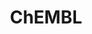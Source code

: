 ---
bigquery: https://console.cloud.google.com/bigquery?p=patents-public-data&d=ebi_chembl&page=dataset
citation: '"The ChEMBL database in 2017." Anna Gaulton, Anne Hersey, Michał Nowotka,
  A Patrícia Bento, Jon Chambers, David Mendez, Prudence Mutowo, Francis Atkinson,
  Louisa J Bellis, Elena Cibrián-Uhalte, Mark Davies, Nathan Dedman, Anneli Karlsson,
  María Paula Magariños, John P Overington, George Papadatos, Ines Smit, Andrew R
  Leach Nucleic acids Research (2017) 45 (Database Issue), D945-D954'
contributors: European Bioinformatics Institute
cost: None
description: ChEMBL Data is a manually curated database of small molecules used in
  drug discovery, including information about existing patented drugs.
documentation: 'schema: https://www.ebi.ac.uk/chembl/db_schema


  '
last_edit: 04/12/2022, 23:43:42
location: https://console.cloud.google.com/marketplace/product/google_patents_public_datasets/chembl
maintained_by: EMBL-EBI, an outstation of European Molecular Biology Laboratory
related_publications: '

  ChEMBL: towards direct deposition of bioassay data.


  Mendez D, Gaulton A, Bento AP, Chambers J, De Veij M, Félix E, Magariños MP, Mosquera
  JF, Mutowo P, Nowotka M, Gordillo-Marañón M, Hunter F, Junco L, Mugumbate G, Rodriguez-Lopez
  M, Atkinson F, Bosc N, Radoux CJ, Segura-Cabrera A, Hersey A, Leach AR.


  — Nucleic Acids Res. 2019; 47(D1):D930-D940. doi: 10.1093/nar/gky1075

  '
schema_fields:
- standard_text_value
- compound_name
- standard_value
- syn_type
- assay_test_type
- src_short_name
- assay_cell_type
- prediction_method
- metref_id
- availability_type
- assay_type
- potential_duplicate
- comp_class_id
- warning_year
- result_flag
- curation_comment
- mc_organism
- full_molformula
- level5
- assay_param_id
- mc_target_accession
- year
- confidence
- oc_id
- l1
- target_mapping
- structure_type
- relationship
- patent_id
- usan_stem
- related_tid
- hrac_code
- doc_type
- usan_substem
- annotation
- compsyn_id
- warning_id
- source
- tax_id
- toid
- targrel_id
- l2
- journal
- efo_term
- doi
- enzyme_tid
- ro3_pass
- smarts
- rgid
- mechanism_of_action
- db_version
- level4
- hba
- parent_go_id
- tid_fixed
- publication_number
- level4_description
- previous_company
- assay_desc
- protein_class_synonym
- sequence
- oral
- withdrawn_flag
- cell_id
- mutation
- normal_range_min
- idx
- l5
- class_type
- published_units
- frac_class_id
- patent_expire_date
- cx_most_apka
- natural_product
- parameter_value
- efo_id
- warning_type
- alogp
- standard_units
- site_id
- aromatic_rings
- mecref_id
- subgroup
- component_synonym
- bao_format
- caloha_id
- who_name
- end_position
- ass_cls_map_id
- issue
- mesh_id
- predbind_id
- num_ro5_violations
- frac_code
- value
- withdrawn_year
- parent_molregno
- published_type
- substrate_record_id
- mc_target_type
- binding_site_comment
- molecular_species
- record_id
- route
- downgraded
- parenteral
- last_active
- drugind_id
- active_molregno
- priority
- selectivity_comment
- standard_inchi_key
- mec_id
- bao_endpoint
- patent_use_code
- atc_code
- warning_class
- irac_code
- num_alerts
- level1
- as_id
- log_id
- stem_class
- assay_class_id
- activity_comment
- research_stem
- tissue_id
- orig_description
- black_box_warning
- standard_upper_value
- topical
- lle
- clo_id
- activity_count
- standard_relation
- acd_logp
- level3_description
- hrac_class_id
- protclasssyn_id
- actsm_id
- name
- ref_url
- mw_freebase
- submission_date
- ridx
- ap_id
- full_mwt
- polymer_flag
- hba_lipinski
- ref_id
- dosage_form
- warnref_id
- volume
- drug_substance_flag
- molsyn_id
- acd_most_apka
- go_id
- major_class
- nda_type
- data_validity_comment
- compound_key
- isoform
- dosed_ingredient
- cidx
- psa
- irac_class_id
- therapeutic_flag
- withdrawn_country
- path
- std_act_id
- units
- species_group_flag
- mechanism_comment
- alert_name
- ddd_admr
- ddd_id
- patent_no
- helm_notation
- version
- strength
- hbd
- upper_value
- abstract
- first_approval
- sequence_md5sum
- ingredient
- target_desc
- title
- assay_strain
- assay_id
- rtb
- direct_interaction
- domain_type
- confidence_score
- max_phase
- alert_set_id
- canonical_smiles
- molecular_mechanism
- country
- component_type
- warning_country
- comments
- start_position
- indref_id
- l7
- published_relation
- aspect
- mol_atc_id
- updated_on
- warning_description
- pathway_id
- innovator_company
- cell_source_organism
- definition
- sitecomp_id
- accession
- withdrawn_class
- level1_description
- aidx
- bao_id
- cell_description
- db_source
- pathway_key
- trade_name
- variant_id
- text_value
- assay_tissue
- domain_description
- cpd_str_alert_id
- usan_stem_definition
- hbd_lipinski
- site_name
- indication_class
- pchembl_value
- doc_id
- molfile
- chembl_id
- standard_inchi
- comp_go_id
- ddd_value
- chirality
- standard_flag
- level3
- cellosaurus_id
- mesh_heading
- src_assay_id
- num_lipinski_ro5_violations
- first_in_class
- met_id
- uberon_id
- homologue
- organism
- sei
- status
- qed_weighted
- action_type
- molecule_type
- bei
- drug_record_id
- site_residues
- label
- le
- targcomp_id
- approval_date
- compd_id
- ref_type
- res_stem_id
- ad_type
- protein_class_desc
- activity_id
- protein_class_id
- product_id
- parameter_type
- set_name
- first_page
- co_stem_id
- met_conversion
- enzyme_name
- stem
- assay_tax_id
- assay_subcellular_fraction
- active_ingredient
- normal_range_max
- disease_efficacy
- alert_id
- met_comment
- updated_by
- authors
- inorganic_flag
- acd_most_bpka
- mol_hrac_id
- chebi_par_id
- ddd_comment
- biocomp_id
- stat
- level2_description
- bto_id
- delist_flag
- drug_product_flag
- src_description
- smid
- assay_category
- molregno
- mol_frac_id
- domain_id
- cl_lincs_id
- usan_year
- applicant_full_name
- mc_tax_id
- src_compound_id
- job_id
- curated_by
- level2
- prodrug
- description
- tbl
- relationship_type
- last_page
- parent_type
- cx_logp
- formulation_id
- uo_units
- who_extra
- relation
- mol_irac_id
- domain_name
- l3
- metabolite_record_id
- component_id
- max_phase_for_ind
- mc_target_name
- l6
- entity_id
- company
- assay_source
- cell_name
- target_type
- type
- pubmed_id
- cx_most_bpka
- source_domain_id
- prod_pat_id
- relationship_desc
- ddd_units
- entity_type
- acd_logd
- cx_logd
- cell_source_tax_id
- l4
- class_level
- parent_id
- cell_source_tissue
- withdrawn_reason
- short_name
- synonyms
- cell_ontology_id
- assay_organism
- tid
- heavy_atoms
- l8
- creation_date
- mw_monoisotopic
- src_id
- published_value
- standard_type
- pref_name
- usan_stem_id
- qudt_units
shortname: chembl
tags:
- biotechnology
- health
- chemical
- bioinformatics
- medical
terms_of_use: CC BY-SA 3.0
title: ChEMBL
uuid: e232a192-965c-4ec9-904c-155b6dfe56c5
---